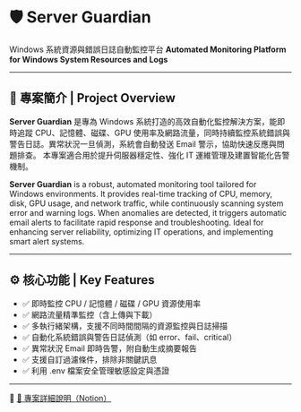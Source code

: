 # 🛡️ Server Guardian

Windows 系統資源與錯誤日誌自動監控平台
**Automated Monitoring Platform for Windows System Resources and Logs**

---

## 📘 專案簡介 | Project Overview

**Server Guardian** 是專為 Windows 系統打造的高效自動化監控解決方案，能即時追蹤 CPU、記憶體、磁碟、GPU 使用率及網路流量，同時持續監控系統錯誤與警告日誌。異常狀況一旦偵測，系統會自動發送 Email 警示，協助快速反應與問題排查。
本專案適合用於提升伺服器穩定性、強化 IT 運維管理及建置智能化告警機制。

**Server Guardian** is a robust, automated monitoring tool tailored for Windows environments. It provides real-time tracking of CPU, memory, disk, GPU usage, and network traffic, while continuously scanning system error and warning logs. When anomalies are detected, it triggers automatic email alerts to facilitate rapid response and troubleshooting.
Ideal for enhancing server reliability, optimizing IT operations, and implementing smart alert systems.

---

## ⚙️ 核心功能 | Key Features

* ✅ 即時監控 CPU / 記憶體 / 磁碟 / GPU 資源使用率
* ✅ 網路流量精準監控（含上傳與下載）
* ✅ 多執行緒架構，支援不同時間間隔的資源監控與日誌掃描
* ✅ 自動化系統錯誤與警告日誌偵測（如 error、fail、critical）
* ✅ 異常狀況 Email 即時告警，附自動生成摘要報告
* ✅ 支援自訂過濾條件，排除非關鍵訊息
* ✅ 利用 .env 檔案安全管理敏感設定與憑證

---

📂
[📘 專案詳細說明（Notion）](https://www.notion.so/Windows-Server-Guardian-1ff41100419980f08512c8f2ec28c639?pvs=4)



